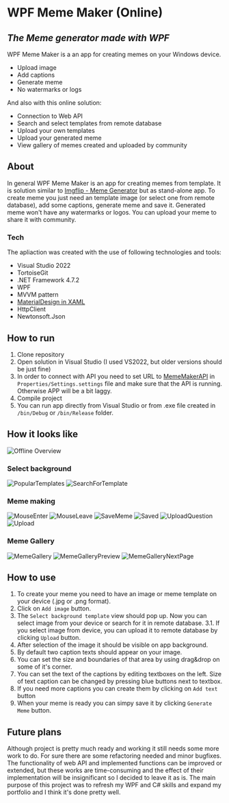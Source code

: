 # WPF Meme Maker (Online)
## _The Meme generator made with WPF_

WPF Meme Maker is a an app for creating memes on your Windows device.
- Upload image
- Add captions
- Generate meme
- No watermarks or logs

And also with this online solution:
- Connection to Web API
- Search and select templates from remote database
- Upload your own templates
- Upload your generated meme
- View gallery of memes created and uploaded by community

## About

In general WPF Meme Maker is an app for creating memes from template. It is solution similar to [Imgflip - Meme Generator](https://imgflip.com/memegenerator) but as stand-alone app. To create meme you just need an template image (or select one from remote database), add some captions, generate meme and save it. Generated meme won't have any watermarks or logos. You can upload your meme to share it with community.

### Tech

The apliaction was created with the use of following technologies and tools:
- Visual Studio 2022
- TortoiseGit
- .NET Framework 4.7.2
- WPF
- MVVM pattern
- [MaterialDesign in XAML](http://materialdesigninxaml.net/)
- HttpClient
- Newtonsoft.Json

## How to run

1. Clone repository
2. Open solution in Visual Studio (I used VS2022, but older versions should be just fine)
3. In order to connect with API you need to set URL to [MemeMakerAPI](https://github.com/rav97/MemeMaker_API) in `Properties/Settings.settings` file and make sure that the API is running. Otherwise APP will be a bit laggy.
4. Compile project
5. You can run app directly from Visual Studio or from .exe file created in `/bin/Debug` or `/bin/Release` folder.

## How it looks like

![Offline Overview](https://github.com/rav97/ResourcesRepository/blob/main/MemeMaker/OnlineOverview.png?raw=true)

### Select background

![PopularTemplates](https://github.com/rav97/ResourcesRepository/blob/main/MemeMaker/SelectBackgroundPopular.png?raw=true)
![SearchForTemplate](https://github.com/rav97/ResourcesRepository/blob/main/MemeMaker/SearchForTemplate.png?raw=true)

### Meme making

![MouseEnter](https://github.com/rav97/ResourcesRepository/blob/main/MemeMaker/MemeMaking.png?raw=true)
![MouseLeave](https://github.com/rav97/ResourcesRepository/blob/main/MemeMaker/MemeMaking2.png?raw=true)
![SaveMeme](https://github.com/rav97/ResourcesRepository/blob/main/MemeMaker/SaveMeme.png?raw=true)
![Saved](https://github.com/rav97/ResourcesRepository/blob/main/MemeMaker/Saved.png?raw=true)
![UploadQuestion](https://github.com/rav97/ResourcesRepository/blob/main/MemeMaker/UploadToCommunity.png?raw=true)
![Upload](https://github.com/rav97/ResourcesRepository/blob/main/MemeMaker/Upload.png?raw=true)

### Meme Gallery

![MemeGallery](https://github.com/rav97/ResourcesRepository/blob/main/MemeMaker/MemeGallery.png?raw=true)
![MemeGalleryPreview](https://github.com/rav97/ResourcesRepository/blob/main/MemeMaker/MemeGalleryPreview.png?raw=true)
![MemeGalleryNextPage](https://github.com/rav97/ResourcesRepository/blob/main/MemeMaker/MemeGalleryPage.png?raw=true)

## How to use

1. To create your meme you need to have an image or meme template on your device (.jpg or .png format).
2. Click on `Add image` button.
3. The `Select background template` view should pop up. Now you can select image from your device or search for it in remote database.
3.1. If you select image from device, you can upload it to remote database by clicking `Upload` button.
4. After selection of the image it should be visible on app background.
5. By default two caption texts should appear on your image.
6. You can set the size and boundaries of that area by using drag&drop on some of it's corner.
7. You can set the text of the captions by editing textboxes on the left. Size of text caption can be changed by pressing blue buttons next to textbox. 
8. If you need more captions you can create them by clicking on `Add text` button
9. When your meme is ready you can simpy save it by clicking `Generate Meme` button.

## Future plans
Although project is pretty much ready and working it still needs some more work to do. For sure there are some refactoring needed and minor bugfixes. The functionality of web API and implemented functions can be improved or extended, but these works are time-consuming and the effect of their implementation will be insignificant so I decided to leave it as is.
The main purpose of this project was to refresh my WPF and C# skills and expand my portfolio and I think it's done pretty well.
